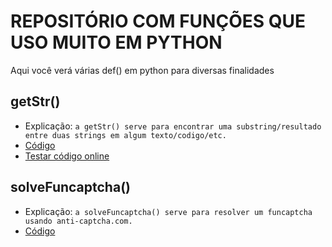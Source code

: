 # REPOSITÓRIO COM FUNÇÕES QUE USO MUITO EM PYTHON
Aqui você verá várias def() em python para diversas finalidades 

## getStr()
- Explicação: `a getStr() serve para encontrar uma substring/resultado entre duas strings em algum texto/codigo/etc.`
- [Código](getStr.py)
- [Testar código online](https://www.programiz.com/python-programming/online-compiler)

## solveFuncaptcha()
- Explicação: `a solveFuncaptcha() serve para resolver um funcaptcha usando anti-captcha.com.`
- [Código](solveFuncaptcha.py)
